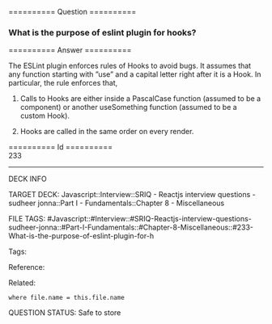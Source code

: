 ========== Question ==========  

### What is the purpose of eslint plugin for hooks?  

========== Answer ==========  

The ESLint plugin enforces rules of Hooks to avoid bugs. It assumes that any
function starting with ”use” and a capital letter right after it is a Hook. In
particular, the rule enforces that,

1.  Calls to Hooks are either inside a PascalCase function (assumed to be a
    component) or another useSomething function (assumed to be a custom Hook).

2.  Hooks are called in the same order on every render.

========== Id ==========  
233

---

DECK INFO

TARGET DECK: Javascript::Interview::SRIQ - Reactjs interview questions - sudheer jonna::Part I - Fundamentals::Chapter 8 - Miscellaneous

FILE TAGS: #Javascript::#Interview::#SRIQ-Reactjs-interview-questions-sudheer-jonna::#Part-I-Fundamentals::#Chapter-8-Miscellaneous::#233-What-is-the-purpose-of-eslint-plugin-for-h

Tags:

Reference:

Related:

```dataview
where file.name = this.file.name
```
QUESTION STATUS: Safe to store
